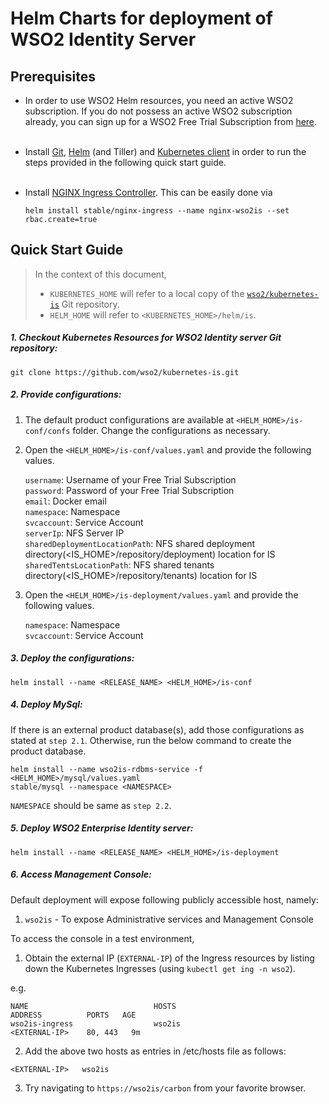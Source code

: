 # Helm Charts for deployment of WSO2 Identity Server 

## Prerequisites

* In order to use WSO2 Helm resources, you need an active WSO2 subscription. If you do not possess an active WSO2
  subscription already, you can sign up for a WSO2 Free Trial Subscription from [here](https://wso2.com/free-trial-subscription).<br><br>

* Install [Git](https://git-scm.com/book/en/v2/Getting-Started-Installing-Git), [Helm](https://github.com/kubernetes/helm/blob/master/docs/install.md)
(and Tiller) and [Kubernetes client](https://kubernetes.io/docs/tasks/tools/install-kubectl/) in order to run the 
steps provided in the following quick start guide.<br><br>

* Install [NGINX Ingress Controller](https://kubernetes.github.io/ingress-nginx/deploy/). This can
 be easily done via 
  ```
  helm install stable/nginx-ingress --name nginx-wso2is --set rbac.create=true
  ```
## Quick Start Guide
>In the context of this document, <br>
>* `KUBERNETES_HOME` will refer to a local copy of the [`wso2/kubernetes-is`](https://github.com/wso2/kubernetes-is/)
Git repository. <br>
>* `HELM_HOME` will refer to `<KUBERNETES_HOME>/helm/is`. <br>

##### 1. Checkout Kubernetes Resources for WSO2 Identity server Git repository:

```
git clone https://github.com/wso2/kubernetes-is.git
```

##### 2. Provide configurations:

1. The default product configurations are available at `<HELM_HOME>/is-conf/confs` folder. Change the 
configurations as necessary.

2. Open the `<HELM_HOME>/is-conf/values.yaml` and provide the following values.

    `username`: Username of your Free Trial Subscription<br>
    `password`: Password of your Free Trial Subscription<br>
    `email`: Docker email<br>
    `namespace`: Namespace<br>
    `svcaccount`: Service Account<br>
    `serverIp`: NFS Server IP<br>
    `sharedDeploymentLocationPath`: NFS shared deployment directory(<IS_HOME>/repository/deployment) location for IS<br>
    `sharedTentsLocationPath`: NFS shared tenants directory(<IS_HOME>/repository/tenants) location for IS
    
3. Open the `<HELM_HOME>/is-deployment/values.yaml` and provide the following values.

    `namespace`: Namespace<br>
    `svcaccount`: Service Account
    
##### 3. Deploy the configurations:

```
helm install --name <RELEASE_NAME> <HELM_HOME>/is-conf
```

##### 4. Deploy MySql:
If there is an external product database(s), add those configurations as stated at `step 2.1`. Otherwise, run the below
 command to create the product database. 
```
helm install --name wso2is-rdbms-service -f <HELM_HOME>/mysql/values.yaml 
stable/mysql --namespace <NAMESPACE>
```
`NAMESPACE` should be same as `step 2.2`.

##### 5. Deploy WSO2 Enterprise Identity server:

```
helm install --name <RELEASE_NAME> <HELM_HOME>/is-deployment
```

##### 6. Access Management Console:

Default deployment will expose following publicly accessible host, namely:<br>
1. `wso2is` - To expose Administrative services and Management Console<br>

To access the console in a test environment,

1. Obtain the external IP (`EXTERNAL-IP`) of the Ingress resources by listing down the Kubernetes Ingresses (using `kubectl get ing -n wso2`).

e.g.

```
NAME                            HOSTS                           ADDRESS          PORTS   AGE
wso2is-ingress                  wso2is                         <EXTERNAL-IP>    80, 443   9m
```

2. Add the above two hosts as entries in /etc/hosts file as follows:

```
<EXTERNAL-IP>	wso2is
```

3. Try navigating to `https://wso2is/carbon` from your favorite browser.

